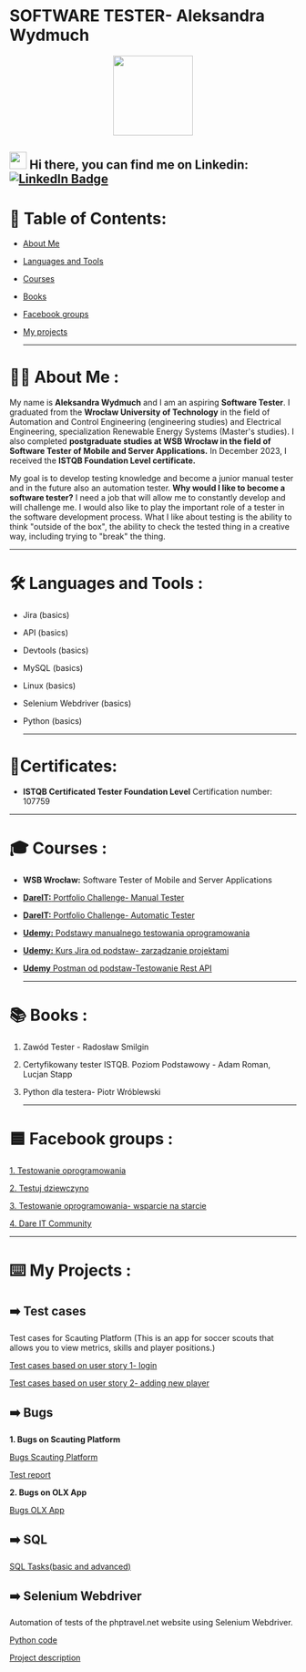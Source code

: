 # SOFTWARE TESTER- Aleksandra Wydmuch

<div id="header" align="center">
  <img src="https://media.giphy.com/media/Y34jqOCXhgEsqRLULa/giphy.gif" width="140"/>
</div>

  
 <h2>
  <img src="https://media.giphy.com/media/hvRJCLFzcasrR4ia7z/giphy.gif" width="30px"/>
   Hi there, you can find me on Linkedin: 
   <div id="badges">
  <a href="https://pl.linkedin.com/in/aleksandra-wydmuch">
    <img src="https://img.shields.io/badge/LinkedIn-blue?style=for-the-badge&logo=linkedin&logoColor=white" alt="LinkedIn Badge"/>
  </a>
</h2>

  # 📝 Table of Contents:
* [About Me](#about-me)
* [Languages and Tools](#languages-and-tools)
* [Courses](#courses)
* [Books](#books)
* [Facebook groups](#facebook-groups)
* [My projects](#my-projects)

  ---

# :woman_technologist: About Me :
  
  My name is **Aleksandra Wydmuch** and I am an aspiring **Software Tester**. I graduated from the **Wrocław University of Technology** in the field of   Automation and Control Engineering (engineering studies) and Electrical Engineering, specialization Renewable Energy Systems (Master's studies). I also completed **postgraduate studies at WSB Wrocław in the field of Software Tester of Mobile and Server Applications.** In December 2023, I received the **ISTQB Foundation Level certificate.**

My goal is to develop testing knowledge and become a junior manual tester and in the future also an automation tester. 
**Why would I like to become a software tester?** I need a job that will allow me to constantly develop and will challenge me. I would also like to play the important role of a tester in the software development process. What I like about testing is the ability to think "outside of the box", the ability to check the tested thing in a creative way, including trying to "break" the thing.

  ---

# :hammer_and_wrench: Languages and Tools :
 * Jira (basics)
 * API (basics)
 * Devtools (basics)
 * MySQL (basics)
 * Linux (basics)
 * Selenium Webdriver (basics)
 * Python (basics) 
  
    ---
# 🥇Certificates:   

  * **ISTQB Certificated Tester Foundation Level** Certification number: 107759

---
# 🎓 Courses : 
  * **WSB Wrocław:** Software Tester of Mobile and Server Applications 
  * [**DareIT:** Portfolio Challenge- Manual Tester](https://www.dareit.io/challenges/qa-manual-testing)
  * [**DareIT:** Portfolio Challenge- Automatic Tester](https://www.dareit.io/challenges/wstep-do-testow-automatycznych)
  * [**Udemy:** Podstawy manualnego testowania oprogramowania](https://www.udemy.com/course/kurs-testowania-oprogramowania/?couponCode=KEEPLEARNING)
  * [**Udemy:** Kurs Jira od podstaw- zarządzanie projektami](https://www.udemy.com/course/kurs-jira-od-podstaw-zarzadzanie-projektami/?kw=kurs+Jira+od&src=sac&couponCode=KEEPLEARNING)
  * [**Udemy** Postman od podstaw-Testowanie Rest API](https://www.udemy.com/course/postman-od-podstaw-testowanie-rest-api/?couponCode=KEEPLEARNING)
  
      ---
  
# 📚 Books : 
  1. Zawód Tester - Radosław Smilgin
  2. Certyfikowany tester ISTQB. Poziom Podstawowy - Adam Roman, Lucjan Stapp
  3. Python dla testera- Piotr Wróblewski
  
        ---
  
# 🟦 Facebook groups : 

  [1. Testowanie oprogramowania](https://www.facebook.com/groups/141683635854223)
  
  [2. Testuj dziewczyno](https://www.facebook.com/groups/514014750879165)
  
  [3. Testowanie oprogramowania- wsparcie na starcie](https://www.facebook.com/groups/417833158717454?hoisted_section_header_type=recently_seen&multi_permalinks=922755534891878)
  
  [4. Dare IT Community](https://www.facebook.com/groups/2029087700497738)
  
   ---
  
# ⌨️ My Projects :
 
 ## ➡️ Test cases
  Test cases for Scauting Platform (This is an app for soccer scouts that allows you to view metrics, skills and player positions.)
  
  [Test cases based on user story 1- login](https://drive.google.com/drive/folders/1b4ejLCryfdb8K9FMvOVeZSfjoPVc_Heu?usp=drive_link)
 
  [Test cases based on user story 2- adding new player](https://drive.google.com/drive/folders/1UIo68lJd5ASPIftWfAbAisSLobbtf03U?usp=drive_link)
  
  ## ➡️ Bugs 
 **1. Bugs on Scauting Platform** 
  
  [Bugs Scauting Platform](https://docs.google.com/spreadsheets/d/1S52Uq8oKFw8aQkvxeRAc96_uXJGvja0tZA1Gitp-yuU/edit?usp=drive_link)
  
  [Test report](https://docs.google.com/document/d/10FrAqNUED2g2QteEixXeDuzbrjEzMS6IsWJeUmGgHAA/edit?usp=drive_link)
  
 **2. Bugs on OLX App**
  
  [Bugs OLX App](https://docs.google.com/spreadsheets/d/1i28ax2TFhAKJHSJEqkT3xm_xIemu4t17nmkXsiB7mzU/edit?usp=drive_link)
  
  ## ➡️ SQL 
  
  [SQL Tasks(basic and advanced)](https://github.com/olawydmuch/SQL-tasks/blob/main/README.md)

 ## ➡️ Selenium Webdriver
  
  Automation of tests of the phptravel.net website using Selenium Webdriver.
  
  [Python code](https://drive.google.com/drive/folders/1A0VdW6uQmWENj7pU8F6aJapTYyBoknD1?usp=drive_link)
  
  [Project description](https://drive.google.com/file/d/1olSicMEGgpSySCAfAl6aI9kUjsCF7pD-/view?usp=drive_link)

  
 
  
  
